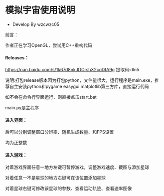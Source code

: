 # 模拟宇宙使用说明

- Develop By wzcwzc05



前言：

作者正在学习OpenGL，尝试用C++重构代码

#### Releases：

https://pan.baidu.com/s/1k67d8nkJDCrshX2coDtA9g 提取码:dln5

说明:打包release版本因为打包python，文件量很大，运行程序是main.exe，推荐自主安装python和pygame easygui matplotlib第三方库，直接运行代码



如不会在命令行界面运行，则直接点击start.bat

main.py是主程序

#### 进入界面：

后可以分别调整窗口分辨率、随机生成数量、和FPS设置

均为正整数



#### 进入游戏：

对着游戏界面任意一地方左键可暂停游戏，调整游戏速度、截图与添加星球

对着任意一不是星球的地方右键可在该位置添加星球

对着星球右键可修改该星球的参数、查看运动轨迹、查看速率图像


